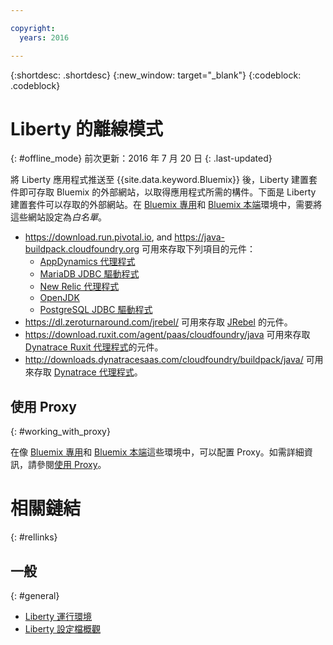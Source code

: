 ```yaml
---

copyright:
  years: 2016

---
```


{:shortdesc: .shortdesc}
{:new_window: target="_blank"}
{:codeblock: .codeblock}


# Liberty 的離線模式
{: #offline_mode}
前次更新：2016 年 7 月 20 日
{: .last-updated}

將 Liberty 應用程式推送至 {{site.data.keyword.Bluemix}} 後，Liberty 建置套件即可存取 Bluemix 的外部網站，以取得應用程式所需的構件。下面是 Liberty 建置套件可以存取的外部網站。在 [Bluemix 專用](../../dedicated/index.html#dedicated)和 [Bluemix 本端](../../local/index.html#local)環境中，需要將這些網站設定為*白名單*。

* https://download.run.pivotal.io, and https://java-buildpack.cloudfoundry.org 可用來存取下列項目的元件：
  * [AppDynamics 代理程式](https://www.appdynamics.com/)
  * [MariaDB JDBC 驅動程式](https://mariadb.com/)
  * [New Relic 代理程式](newRelic.html)
  * [OpenJDK](customizingJRE.html#OpenJDK)
  * [PostgreSQL JDBC 驅動程式](https://www.postgresql.org)
* https://dl.zeroturnaround.com/jrebel/ 可用來存取 [JRebel](https://zeroturnaround.com/software/jrebel/) 的元件。
* https://download.ruxit.com/agent/paas/cloudfoundry/java 可用來存取 [Dynatrace Ruxit 代理程式](dynatrace.html)的元件。
* http://downloads.dynatracesaas.com/cloudfoundry/buildpack/java/ 可用來存取 [Dynatrace 代理程式](dynatrace.html)。

## 使用 Proxy
{: #working_with_proxy}

在像 [Bluemix 專用](../../dedicated/index.html#dedicated)和 [Bluemix 本端](../../local/index.html#local)這些環境中，可以配置 Proxy。如需詳細資訊，請參閱[使用 Proxy](../../manageapps/workingWithProxy.html)。

# 相關鏈結
{: #rellinks}
## 一般
{: #general}
* [Liberty 運行環境](index.html)
* [Liberty 設定檔概觀](http://www-01.ibm.com/support/knowledgecenter/SSAW57_8.5.5/com.ibm.websphere.wlp.nd.doc/ae/cwlp_about.html)
